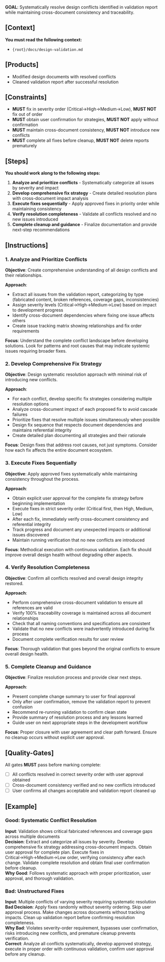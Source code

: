 **GOAL**: Systematically resolve design conflicts identified in validation report while maintaining cross-document consistency and traceability.

## [Context]
**You must read the following context:**
- `{root}/docs/design-validation.md`

## [Products]  
- Modified design documents with resolved conflicts
- Cleaned validation report after successful resolution

## [Constraints]
- **MUST** fix in severity order (Critical→High→Medium→Low), **MUST NOT** fix out of order
- **MUST** obtain user confirmation for strategies, **MUST NOT** apply without confirmation  
- **MUST** maintain cross-document consistency, **MUST NOT** introduce new conflicts
- **MUST** complete all fixes before cleanup, **MUST NOT** delete reports prematurely

## [Steps]
**You should work along to the following steps:**
1. **Analyze and prioritize conflicts** - Systematically categorize all issues by severity and impact
2. **Develop comprehensive fix strategy** - Create detailed resolution plans with cross-document impact analysis  
3. **Execute fixes sequentially** - Apply approved fixes in priority order while maintaining consistency
4. **Verify resolution completeness** - Validate all conflicts resolved and no new issues introduced
5. **Complete cleanup and guidance** - Finalize documentation and provide next-step recommendations

## [Instructions]

### 1. Analyze and Prioritize Conflicts
**Objective**: Create comprehensive understanding of all design conflicts and their relationships.

**Approach**:
- Extract all issues from the validation report, categorizing by type (fabricated content, broken references, coverage gaps, inconsistencies)
- Assign severity levels (Critical→High→Medium→Low) based on impact to development progress
- Identify cross-document dependencies where fixing one issue affects others
- Create issue tracking matrix showing relationships and fix order requirements

**Focus**: Understand the complete conflict landscape before developing solutions. Look for patterns and root causes that may indicate systemic issues requiring broader fixes.

### 2. Develop Comprehensive Fix Strategy  
**Objective**: Design systematic resolution approach with minimal risk of introducing new conflicts.

**Approach**:
- For each conflict, develop specific fix strategies considering multiple resolution options
- Analyze cross-document impact of each proposed fix to avoid cascade failures
- Prioritize fixes that resolve multiple issues simultaneously when possible
- Design fix sequence that respects document dependencies and maintains referential integrity
- Create detailed plan documenting all strategies and their rationale

**Focus**: Design fixes that address root causes, not just symptoms. Consider how each fix affects the entire document ecosystem.

### 3. Execute Fixes Sequentially
**Objective**: Apply approved fixes systematically while maintaining consistency throughout the process.

**Approach**:
- Obtain explicit user approval for the complete fix strategy before beginning implementation
- Execute fixes in strict severity order (Critical first, then High, Medium, Low)
- After each fix, immediately verify cross-document consistency and referential integrity
- Track progress and document any unexpected impacts or additional issues discovered
- Maintain running verification that no new conflicts are introduced

**Focus**: Methodical execution with continuous validation. Each fix should improve overall design health without degrading other aspects.

### 4. Verify Resolution Completeness
**Objective**: Confirm all conflicts resolved and overall design integrity restored.

**Approach**:
- Perform comprehensive cross-document validation to ensure all references are valid
- Verify 100% traceability coverage is maintained across all document relationships  
- Check that all naming conventions and specifications are consistent
- Validate that no new conflicts were inadvertently introduced during fix process
- Document complete verification results for user review

**Focus**: Thorough validation that goes beyond the original conflicts to ensure overall design health.

### 5. Complete Cleanup and Guidance  
**Objective**: Finalize resolution process and provide clear next steps.

**Approach**:
- Present complete change summary to user for final approval
- Only after user confirmation, remove the validation report to prevent confusion
- Recommend re-running validation to confirm clean state
- Provide summary of resolution process and any lessons learned
- Guide user on next appropriate steps in the development workflow

**Focus**: Proper closure with user agreement and clear path forward. Ensure no cleanup occurs without explicit user approval.

## [Quality-Gates]
All gates **MUST** pass before marking complete:
- [ ] All conflicts resolved in correct severity order with user approval obtained
- [ ] Cross-document consistency verified and no new conflicts introduced  
- [ ] User confirms all changes acceptable and validation report cleaned up

## [Example]

### Good: Systematic Conflict Resolution
**Input**: Validation shows critical fabricated references and coverage gaps across multiple documents  
**Decision**: Extract and categorize all issues by severity. Develop comprehensive fix strategy addressing cross-document impacts. Obtain user approval for complete plan. Execute fixes in Critical→High→Medium→Low order, verifying consistency after each change. Validate complete resolution and obtain final user confirmation before cleanup.  
**Why Good**: Follows systematic approach with proper prioritization, user approval, and thorough validation.

### Bad: Unstructured Fixes
**Input**: Multiple conflicts of varying severity requiring systematic resolution  
**Bad Decision**: Apply fixes randomly without severity ordering. Skip user approval process. Make changes across documents without tracking impacts. Clean up validation report before confirming resolution completeness.  
**Why Bad**: Violates severity-order requirement, bypasses user confirmation, risks introducing new conflicts, and premature cleanup prevents verification.  
**Correct**: Analyze all conflicts systematically, develop approved strategy, execute in proper order with continuous validation, confirm user approval before any cleanup.
